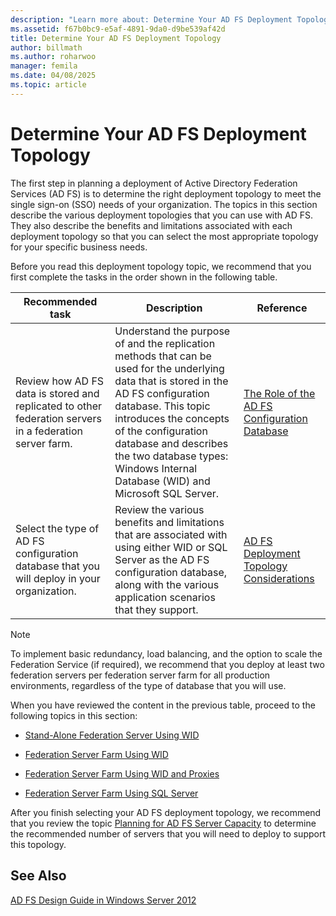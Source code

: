 ```yaml
---
description: "Learn more about: Determine Your AD FS Deployment Topology"
ms.assetid: f67b0bc9-e5af-4891-9da0-d9be539af42d
title: Determine Your AD FS Deployment Topology
author: billmath
ms.author: roharwoo
manager: femila
ms.date: 04/08/2025
ms.topic: article
---
```


# Determine Your AD FS Deployment Topology

The first step in planning a deployment of Active Directory Federation Services \(AD FS\) is to determine the right deployment topology to meet the single sign\-on \(SSO\) needs of your organization. The topics in this section describe the various deployment topologies that you can use with AD FS. They also describe the benefits and limitations associated with each deployment topology so that you can select the most appropriate topology for your specific business needs.

Before you read this deployment topology topic, we recommend that you first complete the tasks in the order shown in the following table.

|Recommended task|Description|Reference|
|--------------------|---------------|-------------|
|Review how AD FS data is stored and replicated to other federation servers in a federation server farm.|Understand the purpose of and the replication methods that can be used for the underlying data that is stored in the AD FS configuration database. This topic introduces the concepts of the configuration database and describes the two database types: Windows Internal Database \(WID\) and Microsoft SQL Server.|[The Role of the AD FS Configuration Database](../../ad-fs/technical-reference/The-Role-of-the-AD-FS-Configuration-Database.md)|
|Select the type of AD FS configuration database that you will deploy in your organization.|Review the various benefits and limitations that are associated with using either WID or SQL Server as the AD FS configuration database, along with the various application scenarios that they support.|[AD FS Deployment Topology Considerations](AD-FS-Deployment-Topology-Considerations.md)|

> [!NOTE]
> To implement basic redundancy, load balancing, and the option to scale the Federation Service \(if required\), we recommend that you deploy at  least two federation servers per federation server farm for all production environments, regardless of the type of database that you will use.

When you have reviewed the content in the previous table, proceed to the following topics in this section:

-   [Stand-Alone Federation Server Using WID](Stand-Alone-Federation-Server-Using-WID.md)

-   [Federation Server Farm Using WID](Federation-Server-Farm-Using-WID-2012.md)

-   [Federation Server Farm Using WID and Proxies](Federation-Server-Farm-Using-WID-and-Proxies-2012.md)

-   [Federation Server Farm Using SQL Server](Federation-Server-Farm-Using-SQL-Server-2012.md)

After you finish selecting your AD FS deployment topology, we recommend that you review the topic [Planning for AD FS Server Capacity](Planning-for-AD-FS-Server-Capacity.md) to determine the recommended number of servers that you will need to deploy to support this topology.

## See Also
[AD FS Design Guide in Windows Server 2012](AD-FS-Design-Guide-in-Windows-Server-2012.md)

